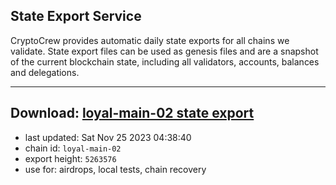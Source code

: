 ## State Export Service
CryptoCrew provides automatic daily state exports for all chains we validate. State export files can be used as genesis files and are a snapshot of the current blockchain state, including all validators, accounts, balances and delegations.

---
**Download: [loyal-main-02 state export](https://dl.ccvalidators.com/SERVICE/loyal/loyal-main-02_export_5263576.json)**
---

- last updated: Sat Nov 25 2023 04:38:40
- chain id: `loyal-main-02`
- export height: `5263576`
- use for: airdrops, local tests, chain recovery
